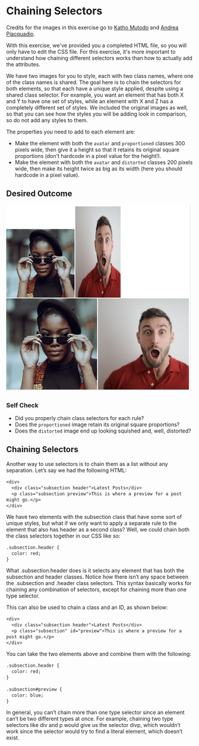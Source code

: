 # Chaining Selectors

Credits for the images in this exercise go to [Katho Mutodo](https://www.pexels.com/@photobykatho?utm_content=attributionCopyText&utm_medium=referral&utm_source=pexels) and [Andrea Piacquadio](https://www.pexels.com/@olly?utm_content=attributionCopyText&utm_medium=referral&utm_source=pexels).

With this exercise, we've provided you a completed HTML file, so you will only have to edit the CSS file. For this exercise, it's more important to understand how chaining different selectors works than how to actually add the attributes.

We have two images for you to style, each with two class names, where one of the class names is shared. The goal here is to chain the selectors for both elements, so that each have a unique style applied, despite using a shared class selector. For example, you want an element that has both X and Y to have one set of styles, while an element with X and Z has a completely different set of styles. We included the original images as well, so that you can see how the styles you will be adding look in comparison, so do not add any styles to them.

The properties you need to add to each element are:

* Make the element with both the `avatar` and `proportioned` classes 300 pixels wide, then give it a height so that it retains its original square proportions (don't hardcode in a pixel value for the height!).
* Make the element with both the `avatar` and `distorted` classes 200 pixels wide, then make its height twice as big as its width (here you should hardcode in a pixel value).

## Desired Outcome
![desired outcome](./desired-outcome.png)

### Self Check
- Did you properly chain class selectors for each rule?
- Does the `proportioned` image retain its original square proportions?
- Does the `distorted` image end up looking squished and, well, distorted?


## Chaining Selectors

Another way to use selectors is to chain them as a list without any separation. Let’s say we had the following HTML:
```
<div>
  <div class="subsection header">Latest Posts</div>
  <p class="subsection preview">This is where a preview for a post might go.</p>
</div>
```
We have two elements with the subsection class that have some sort of unique styles, but what if we only want to apply a separate rule to the element that also has header as a second class? Well, we could chain both the class selectors together in our CSS like so:
```
.subsection.header {
  color: red;
}
```
What .subsection.header does is it selects any element that has both the subsection and header classes. Notice how there isn’t any space between the .subsection and .header class selectors. This syntax basically works for chaining any combination of selectors, except for chaining more than one type selector.

This can also be used to chain a class and an ID, as shown below:
```
<div>
  <div class="subsection header">Latest Posts</div>
  <p class="subsection" id="preview">This is where a preview for a post might go.</p>
</div>
```
You can take the two elements above and combine them with the following:
```
.subsection.header {
  color: red;
}

.subsection#preview {
  color: blue;
}
```
In general, you can’t chain more than one type selector since an element can’t be two different types at once. For example, chaining two type selectors like div and p would give us the selector divp, which wouldn’t work since the selector would try to find a literal <divp> element, which doesn’t exist.